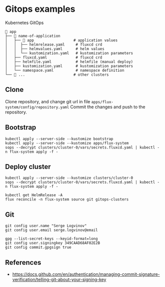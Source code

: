 # Gitops examples

Kubernetes GitOps

```shell
📁 app
├── 📁 name-of-application
│   ├── 📁 app                  # application values
│   │  ├── helmrelease.yaml     # fluxcd crd
│   │  ├── helmvalues.yaml      # helm values
│   │  └── kustomization.yaml   # kustomization parameters
│   ├── fluxcd.yaml             # fluxcd crd
│   ├── helmfile.yaml           # helmfile (manual deploy)
│   ├── kustomization.yaml      # kustomization parameters
│   └── namespace.yaml          # namespace definition
└── 📁 ...                      # other clusters
```

## Clone

Clone repository, and change git url in file `apps/flux-system/config/repository.yaml`
Commit the changes and push to the repository.

## Bootstrap

```shell
kubectl apply --server-side --kustomize bootstrap
kubectl apply --server-side --kustomize apps/flux-system
sops --decrypt clusters/cluster-0/vars/secrets.fluxcd.yaml | kubectl -n flux-system apply -f -
```

## Deploy cluster

```shell
kubectl apply --server-side --kustomize clusters/cluster-0
sops --decrypt clusters/cluster-0/vars/secrets.fluxcd.yaml | kubectl -n flux-system apply -f -
```

```shell
kubectl get HelmRelease -A
flux reconcile -n flux-system source git gitops-clusters
```

## Git

```shell
git config user.name "Serge Logvinov"
git config user.email serge.logvinov@email

gpg --list-secret-keys --keyid-format=long
git config user.signingkey 349CAAD68AF02E2B
git config commit.gpgsign true
```

## References

* https://docs.github.com/en/authentication/managing-commit-signature-verification/telling-git-about-your-signing-key
